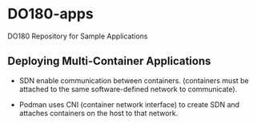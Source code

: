 # DO180-apps
DO180 Repository for Sample Applications


## Deploying Multi-Container Applications
- SDN enable communication between containers. 
(containers must be attached to the same software-defined network to communicate).

- Podman uses CNI (container network interface) to create SDN 
and attaches containers on the host to that network. 






